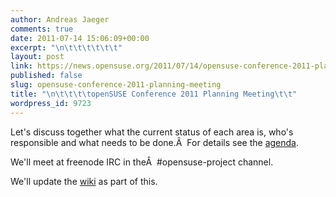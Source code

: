 ```yaml
---
author: Andreas Jaeger
comments: true
date: 2011-07-14 15:06:09+00:00
excerpt: "\n\t\t\t\t\t\t"
layout: post
link: https://news.opensuse.org/2011/07/14/opensuse-conference-2011-planning-meeting/
published: false
slug: opensuse-conference-2011-planning-meeting
title: "\n\t\t\t\topenSUSE Conference 2011 Planning Meeting\t\t"
wordpress_id: 9723
---
```

Let's discuss together what the current status of each area is, who's responsible and what needs to be done.Â  For details see the [agenda](http://en.opensuse.org/openSUSE:Conference_meeting).

We'll meet at freenode IRC in theÂ  #opensuse-project channel.

We'll update the [wiki](http://en.opensuse.org/openSUSE:Conference_Planning_2011) as part of this.		

